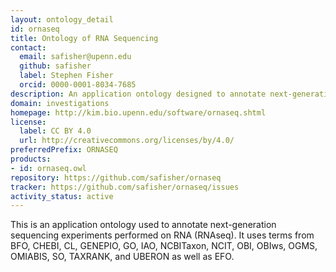 ```yaml
---
layout: ontology_detail
id: ornaseq
title: Ontology of RNA Sequencing
contact:
  email: safisher@upenn.edu
  github: safisher
  label: Stephen Fisher
  orcid: 0000-0001-8034-7685
description: An application ontology designed to annotate next-generation sequencing experiments performed on RNA.
domain: investigations
homepage: http://kim.bio.upenn.edu/software/ornaseq.shtml
license:
  label: CC BY 4.0
  url: http://creativecommons.org/licenses/by/4.0/
preferredPrefix: ORNASEQ
products:
- id: ornaseq.owl
repository: https://github.com/safisher/ornaseq
tracker: https://github.com/safisher/ornaseq/issues
activity_status: active
---
```


This is an application ontology used to annotate next-generation sequencing experiments performed on RNA (RNAseq). It uses terms from BFO, CHEBI, CL, GENEPIO, GO, IAO, NCBITaxon, NCIT, OBI, OBIws, OGMS, OMIABIS, SO, TAXRANK, and UBERON as well as EFO.
